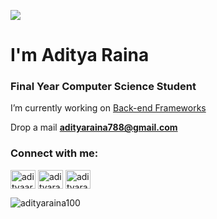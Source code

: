 <p><img src="https://i.imgur.com/A6bWGFl.gif"/></p>

<h1> I'm Aditya Raina</h1>
<h3>Final Year Computer Science Student</h3>

I’m currently working on [Back-end Frameworks](https://github.com/adityaraina100/Python-Back-end-Frameworks)

Drop a mail **adityaraina788@gmail.com**

<h3 align="left">Connect with me:</h3>
<p align="left">
<a href="https://linkedin.com/in/adityaaraina" target="blank"><img align="center" src="https://raw.githubusercontent.com/rahuldkjain/github-profile-readme-generator/master/src/images/icons/Social/linked-in-alt.svg" alt="adityaaraina" height="30" width="40" /></a>
<a href="https://www.hackerrank.com/adityaraina788" target="blank"><img align="center" src="https://raw.githubusercontent.com/rahuldkjain/github-profile-readme-generator/master/src/images/icons/Social/hackerrank.svg" alt="adityaraina788" height="30" width="40" /></a>
<a href="https://www.leetcode.com/adityaraina788" target="blank"><img align="center" src="https://raw.githubusercontent.com/rahuldkjain/github-profile-readme-generator/master/src/images/icons/Social/leet-code.svg" alt="adityaraina788" height="30" width="40" /></a>
</p>

<p><img align="center" src="https://github-readme-stats.vercel.app/api/top-langs?username=adityaraina100&show_icons=true&locale=en&layout=compact" alt="adityaraina100" /></p>


